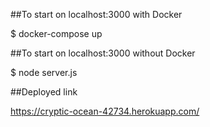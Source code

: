 ##To start on localhost:3000 with Docker

$ docker-compose up

##To start on localhost:3000 without Docker

$ node server.js

##Deployed link

https://cryptic-ocean-42734.herokuapp.com/
